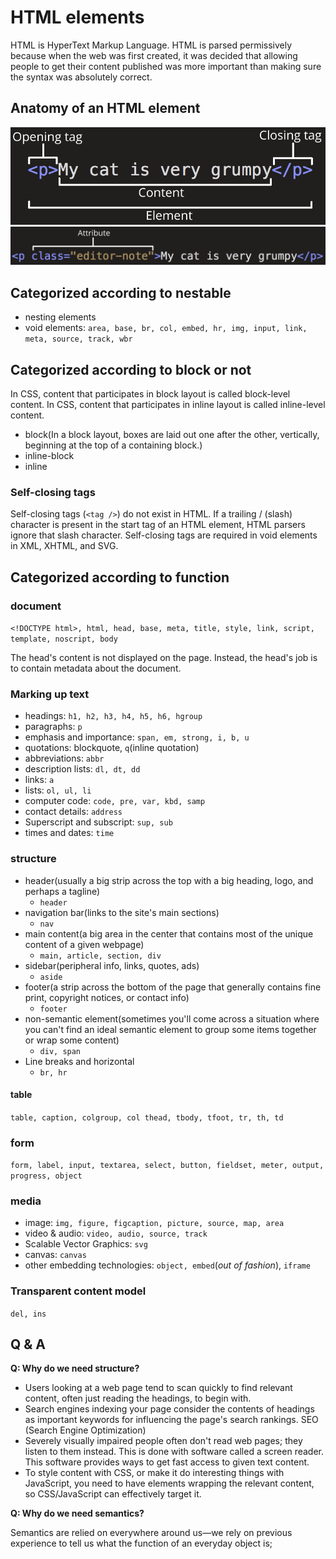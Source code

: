 # HTML elements

HTML is HyperText Markup Language. HTML is parsed permissively because when the web was first created, it was decided that allowing people to get their content published was more important than making sure the syntax was absolutely correct.

## Anatomy of an HTML element

![element](../assets/html-element.png)
![element with attribute](../assets/html-element-attr.png)

## Categorized according to nestable

- nesting elements
- void elements: `area, base, br, col, embed, hr, img, input, link, meta, source, track, wbr`

## Categorized according to block or not

In CSS, content that participates in block layout is called block-level content.
In CSS, content that participates in inline layout is called inline-level content.

- block(In a block layout, boxes are laid out one after the other, vertically, beginning at the top of a containing block.)
- inline-block
- inline

### Self-closing tags

Self-closing tags (`<tag />`) do not exist in HTML.
If a trailing / (slash) character is present in the start tag of an HTML element, HTML parsers ignore that slash character.
Self-closing tags are required in void elements in XML, XHTML, and SVG.

## Categorized according to function

### document

`<!DOCTYPE html>, html, head, base, meta, title, style, link, script, template, noscript, body`

The head's content is not displayed on the page. Instead, the head's job is to contain metadata about the document.

### Marking up text

- headings: `h1, h2, h3, h4, h5, h6, hgroup`
- paragraphs: `p`
- emphasis and importance: `span, em, strong, i, b, u`
- quotations: blockquote, `q`(inline quotation)
- abbreviations: `abbr`
- description lists: `dl, dt, dd`
- links: `a`
- lists: `ol, ul, li`
- computer code: `code, pre, var, kbd, samp`
- contact details: `address`
- Superscript and subscript: `sup, sub`
- times and dates: `time`

### structure

- header(usually a big strip across the top with a big heading, logo, and perhaps a tagline)
  - `header`
- navigation bar(links to the site's main sections)
  - `nav`
- main content(a big area in the center that contains most of the unique content of a given webpage)
  - `main, article, section, div`
- sidebar(peripheral info, links, quotes, ads)
  - `aside`
- footer(a strip across the bottom of the page that generally contains fine print, copyright notices, or contact info)
  - `footer`
- non-semantic element(sometimes you'll come across a situation where you can't find an ideal semantic element to group some items together or wrap some content)
  - `div, span`
- Line breaks and horizontal
  - `br, hr`

#### table

`table, caption, colgroup, col thead, tbody, tfoot, tr, th, td`

### form

`form, label, input, textarea, select, button, fieldset, meter, output, progress, object`

### media

- image: `img, figure, figcaption, picture, source, map, area`
- video & audio: `video, audio, source, track`
- Scalable Vector Graphics: `svg`
- canvas: `canvas`
- other embedding technologies: `object, embed`(*out of fashion*), `iframe`

### Transparent content model

`del, ins`

## Q & A

**Q: Why do we need structure?**

- Users looking at a web page tend to scan quickly to find relevant content, often just reading the headings, to begin with.
- Search engines indexing your page consider the contents of headings as important keywords for influencing the page's search rankings. SEO (Search Engine Optimization)
- Severely visually impaired people often don't read web pages; they listen to them instead. This is done with software called a screen reader. This software provides ways to get fast access to given text content.
- To style content with CSS, or make it do interesting things with JavaScript, you need to have elements wrapping the relevant content, so CSS/JavaScript can effectively target it.

**Q: Why do we need semantics?**

Semantics are relied on everywhere around us—we rely on previous experience to tell us what the function of an everyday object is;
